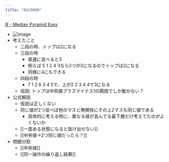 ```yaml
---
title: "AGC006B"
---
```


[B - Median Pyramid Easy](https://atcoder.jp/contests/agc006/tasks/agc006_b)
- ![image](https://gyazo.com/f9fa97d6fe4f90d6b2757f42bbf6c3f3/thumb/1000)
- 考えたこと
    - 二段の時、トップは2になる
    - 三段の時
        - 普通に並べると3
        - 例えば 5 1 2 4 3なら2つが2になるのでトップは2になる
        - 同様に4にもできる
    - 四段の時
        - 7 1 2 6 3 4 5で、上が2 2 3 4 4で3になる
    - 仮説: トップは中央値プラスマイナス1の範囲でしか動かない？
- 公式解説
    - 仮説は正しくない
    - 同じ値が2つ並べば他のマスと無関係にその上2マスも同じ値である
        - 具体的に考える時に、異なる値が並んでる最下層だけ考えてたのがよくないか
    - [[一度ある状態になると抜け出せない]]
    - [[中央値→2つ同じ値だったら？]]
- 問題分割
    - [[中央値]]
    - [[同一操作の繰り返し結果]]
